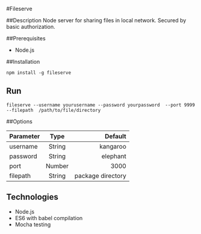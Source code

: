 #Fileserve

##Description
Node server for sharing files in local network. Secured by basic authorization. 

##Prerequisites

- Node.js 

##Installation

`npm install -g fileserve`

## Run

`fileserve --username yourusername --password yourpassword  --port 9999 --filepath  /path/to/file/directory` 

##Options

| Parameter        | Type           | Default  |
| ------------- |:-------------:| -----:|
| username      | String| kangaroo|
| password     | String      |   elephant |
| port | Number      |    3000 |
| filepath | String      |    package directory |

## Technologies
- Node.js
- ES6 with babel compilation
- Mocha testing
